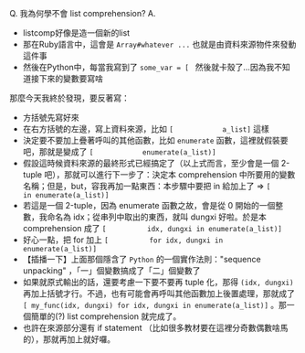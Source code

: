 
Q. 我為何學不會 list comprehension?
A.

* listcomp好像是造一個新的list
* 那在Ruby語言中，這會是 `Array#whatever ...` 也就是由資料來源物件來發動這件事
* 然後在Python中，每當我寫到了 `some_var = [ ` 然後就卡殼了…因為我不知道接下來的變數要寫啥

那麼今天我終於發現，要反著寫：

* 方括號先寫好來
* 在右方括號的左邊，寫上資料來源，比如 `[            a_list]` 這樣
* 決定要不要加上疊著呼叫的其他函數，比如 `enumerate` 函數，這裡就假裝要吧，那就是變成了  `[            enumerate(a_list)]` 
* 假設這時候資料來源的最終形式已經搞定了（以上式而言，至少會是一個 2-tuple 吧），那就可以進行下一步了：決定本 comprehension 中所要用的變數名稱；但是，but，容我再加一點東西：本步驟中要把 in 給加上了 =>  `[           in enumerate(a_list)]` 
* 若這是一個 2-tuple，因為 enumerate 函數之故，會是從 0 開始的一個整數，我命名為 idx；從串列中取出的東西，就叫 dungxi 好啦。於是本 comprehension 成了   `[          idx, dungxi in enumerate(a_list)]`
* 好心一點，把 for 加上   `[          for idx, dungxi in enumerate(a_list)]`
* 【插播一下】上面那個隱含了 `Python` 的一個實作法則："sequence unpacking" ，「一」個變數搞成了「二」個變數了
* 如果就原式輸出的話，還要考慮一下要不要再 tuple 化，那得 `(idx, dungxi)` 再加上括號才行。不過，也有可能會再呼叫其他函數加上後置處理，那就成了    `[ my_func(idx, dungxi) for idx, dungxi in enumerate(a_list)]` 。那一個簡單的(?) list comprehension 就完成了。
* 也許在來源部分還有 if statement （比如很多教材要在這裡分奇數偶數啥馬的），那就再加上就好囉。

